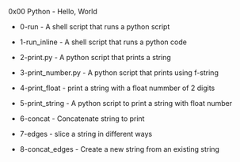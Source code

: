 0x00 Python - Hello, World


- 0-run - A shell script that runs a python script


- 1-run_inline - A shell script that runs a python code


- 2-print.py - A python script that prints a string


- 3-print_number.py - A python script that prints using f-string


- 4-print_float - print a string with a float nummber of 2 digits


- 5-print_string - A python script to print a string with float number


- 6-concat - Concatenate string to print


- 7-edges - slice a string in different ways


- 8-concat_edges - Create a new string from an existing string


